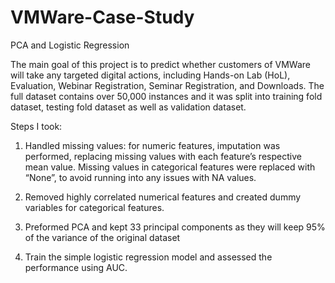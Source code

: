 # VMWare-Case-Study
PCA and Logistic Regression

The main goal of this project is to predict whether customers of VMWare will take any targeted digital
actions, including Hands-on Lab (HoL), Evaluation, Webinar Registration, Seminar Registration, and Downloads.
The full dataset contains over 50,000 instances and it was split into training fold dataset, testing fold dataset as well as validation dataset.

Steps I took:
1. Handled missing values: for numeric features, imputation was performed, replacing missing values with each feature’s respective mean value. 
Missing values in categorical features were replaced with “None”, to avoid running into any issues with NA values.

2. Removed highly correlated numerical features and created dummy variables for categorical features.

3. Preformed PCA and kept 33 principal components as they will keep 95% of the variance of the original dataset

4. Train the simple logistic regression model and assessed the performance using AUC.

